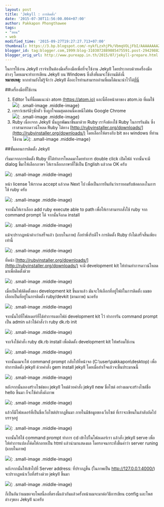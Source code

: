 ```yaml
---
layout: post
title: 'Jekyll : การติดตั้ง'
date: '2015-07-30T11:56:00.004+07:00'
author: Pakkapon Phongthawee
tags:
- "สอน"
- web
modified_time: '2015-09-27T19:27:27.713+07:00'
thumbnail: https://3.bp.blogspot.com/-nykfLzxhjPk/VbmqVOLjFbI/AAAAAAAAZ-I/eSMfF91Xps0/s1600/jekyll2.png
blogger_id: tag:blogger.com,1999:blog-3103072889085475591.post-2942988230475434627
blogger_orig_url: http://www.pureapp.in.th/2015/07/jekyll-prepare.html
---
```



ในการใช้งาน Jekyll เราจำเป็นต้องมีเครื่องมือเพื่อที่จะใช้งาน Jekyll โดยประกอบด้วยเครื่องมือต่างๆ โดยผมจะทำการเขียน Jekyll บน Windows ซึ่งสิ่งที่ผมจะใช้งานมีดังนี้  
**หมายเหตุ:** หากท่านยังไม่รู้จักว่า Jekyll คืออะไรท่านสามารถอ่านที่ผมได้แนะนำไว้ได้[ที่นี่](/2015/07/introduce-jekyll.html)       

##เครื่องมือที่ใช้งาน

1. Editor ในที่นี้ผมแนะนำ atom [(https://atom.io)](ttps://atom.io) และนี้คือหน้าตาของ atom.io ที่ผมใช้   
![](https://4.bp.blogspot.com/-a3CGptn8WCA/VbmrCUclQ_I/AAAAAAAAZ-Q/pgDZFy5ZjRU/s1600/atomio.png){: .small-image .middle-image}  
2. เบราว์เซอร์ดีๆซักตัว ซึ่งถูกใจผมสุดตอนนี้คงหนีไม่พ้น Google Chrome  
![](https://3.bp.blogspot.com/-HRCcdy-iPKA/Vbmr2xJ-ClI/AAAAAAAAZ-c/-kFpLaYwS2g/s200/unnamed.png){: .small-image .middle-image}   
3. Ruby เนื่องจาก Jekyll นั้นถูกพัฒนาขึ้นมาด้วย Ruby เราจึงต้องใช้ Ruby ในการรันมัน ซึ่งเราสามารถดาวน์โหลด Ruby ได้ทาง [http://rubyinstaller.org/downloads/](http://rubyinstaller.org/downloads/) โดยเลือกให้ตรงกับ bit ของ windows ที่ท่านใช้งาน
![](https://3.bp.blogspot.com/-9Sp-tTKACMc/VbmuvmLa40I/AAAAAAAAZ-o/ed2qoRupt7U/s400/%25E0%25B9%2580%25E0%25B8%2584%25E0%25B8%25A3%25E0%25B8%25B7%25E0%25B9%2588%25E0%25B8%25AD%25E0%25B8%2587%25E0%25B8%25A1%25E0%25B8%25B7%25E0%25B8%25AD.png){: .small-image .middle-image}   

##ขั้นตอนการติดตั้ง Jekyll

เริ่มมาจากการติดตั้ง Ruby ที่ได้ทำการโหลดมาโดยทำการ double click เปิดไฟล์ จากนั้นจะมี dialog ขึ้มาให้เลือกภาษา ให้เราเลือกภาษาที่ใช้เป็น English แล้วกด OK ครับ

![](https://3.bp.blogspot.com/-waELorDhHSQ/VbmvUla3C9I/AAAAAAAAZ-w/Jl1SB4xAezk/s1600/english.png){: .small-image .middle-image}

หน้า license ให้เรากด accept แล้วกด Next ไป เพื่อเป็นการยืนยันว่าเรายอมรับข้อตกลงในการใช้ ruby ครับ

![](https://2.bp.blogspot.com/-buzMpuqpchc/Vbmvv86PCAI/AAAAAAAAZ-4/8XIzX3geIq4/s320/english.png){: .small-image .middle-image}

จากนั้นให้เราเลือก add ruby execute able to path เพื่อให้เราสามารถสั่งใช้ ruby จาก command prompt ได้ จากนั้นจึงกด install

![](https://2.bp.blogspot.com/-dWrcfAAIOF4/VbmwR-VQt0I/AAAAAAAAZ_A/fletpudnjPQ/s320/add-path.png){: .small-image .middle-image}

แม้จะปรากฏหน้าต่างว่าเสร็จแล้ว (แบบในภาพ) ก็อย่าพึ่งรีบดีใจ การติดตั้ง Ruby ยังไม่เสร็จสิ้นเพียงเท่านี้

![](https://2.bp.blogspot.com/-RBsGT8GGoEU/VbmyWIT37uI/AAAAAAAAZ_M/r3c7z5WnKGA/s320/ruby.png){: .small-image .middle-image}

ที่หน้า [http://rubyinstaller.org/downloads/](http://rubyinstaller.org/downloads/) จะมี development kit ให้ท่านทำการดาวน์โหลดมาเพื่อติดตั้งด้วย

![](https://3.bp.blogspot.com/-BsNPP389Orw/VbmzAYBqZqI/AAAAAAAAZ_U/iCA9jx2hUu0/s320/devkit.png){: .small-image .middle-image}

เมื่อเปิดไฟล์ติดตั้งของ development kit ขึ้นมาแล้ว มันจะให้เลือกที่อยู่ไฟล์ในการติดตั้ง ผมขอเลือกเป็นที่อยู่ในการติดตั้ง ruby/devkit (ตามภาพ) นะครับ

![](https://3.bp.blogspot.com/-K8Rh-n2_8I0/Vbmz_FK2GxI/AAAAAAAAZ_g/GrO3un6Nwg4/s320/devkit.png){: .small-image .middle-image}

จากนั้นไปที่โฟลเดอร์ที่ได้ทำการแตกไฟล์ development kit ไว้ ทำการรัน command prompt เป็น admin แล้วใช้คำสั่งว่า ruby dk.rb init

![](https://1.bp.blogspot.com/-RVXhDW8ZoJI/Vbm3EomEIdI/AAAAAAAAZ_s/TQLBcwJcWhY/s400/devkit-lo.png){: .small-image .middle-image}

จากจึงใช้คำสั่ง ruby dk.rb install เพื่อติดตั้ง development kit ให้พร้อมใช้งาน

![](https://1.bp.blogspot.com/-EI4PFpzsf_s/Vbm3oMAq5lI/AAAAAAAAZ_0/RX_bdEatPo4/s400/devkit-init.png){: .small-image .middle-image}

จากนั้นผมจะให้ command prompt กลับไปที่หน้าจอ (C:\user\pakkapon\desktop) เพื่อทำการติดตั้ง jekyll ด้วยคำสั่ง gem install jekyll โดยเมื่อสำเร็จแล้วจะขึ้นประมาณนี้

![](https://4.bp.blogspot.com/-IUv1yrpGeFc/Vbm5jv1F-eI/AAAAAAAAaAA/6bUFTwGrbQU/s320/%25E0%25B9%2580%25E0%25B8%25AA%25E0%25B8%25A3%25E0%25B9%2587%25E0%25B8%2588.png){: .small-image .middle-image}

หลังจากนั้นลองสร้างไซต์ของ jekyll ใหม่ด้วยคำสั่ง jekyll new ชื่อไซต์  อย่างผมจะสร้างไซต์ชื่อ hello ขึ้นมา ก็จะใช้คำสั่งดังภาพ

![](https://1.bp.blogspot.com/-YT06Z8nl1Bo/Vbm6YrLBjcI/AAAAAAAAaAI/s-03Z6vGh38/s320/newsite.png){: .small-image .middle-image}

แล้วก็มีโฟลเดอร์ที่เป็นชื่อเว็บไซต์ปรากฏขึ้นมา ภายในมีข้อมูลของเว็บไซต์ ที่เราจะเขียนในลำดับถัดไปบรรจุอยู่

![](https://1.bp.blogspot.com/-lNcqzO3Ue_o/Vbm6xPvXZAI/AAAAAAAAaAQ/riA7t_otki0/s400/hello-folder.png){: .small-image .middle-image}

จากนั้นให้ใช้ command prompt ทำการ cd เข้าไปในโฟลเดอร์เรา แล้วสั่ง jekyll serve เพื่อให้ทำการแปลงโค้ดให้กลายเป็น html แล้วนำมาแสดงผล โดยรอจนกระทั่งขึ้นคำว่า server runing (แบบในภาพ)

![](https://4.bp.blogspot.com/-uN3Iedb8Rns/Vbm9EEqxFQI/AAAAAAAAaAc/G1x3AUjgIYg/s400/server%2Bruning.png){: .small-image .middle-image}

หลังจากนั้นให้เข้าไปที่ Server address: ที่ปรากฏขึ้น (ในภาพเป็น http://127.0.0.1:4000/) จะปรากฏหน้าเว็บที่สร้างด้วย jekyll ขึ้นมา

![](https://4.bp.blogspot.com/-kOfDheqhWvY/Vbm9ihQ0sQI/AAAAAAAAaAk/r0xL4SfPfUg/s400/jekyll-dis.png){: .small-image .middle-image}

ก็เป็นอันว่าผมขอจบโพสนี้ลงที่ตรงนี้แล้วกันแล้วครั้งหน้าผมจะมาต่อวิธีการเขียน config และโพสต่างๆของ Jekyll นะครับ
